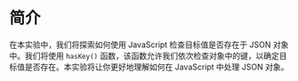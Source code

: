 # 简介

在本实验中，我们将探索如何使用 JavaScript 检查目标值是否存在于 JSON 对象中。我们将使用 `hasKey()` 函数，该函数允许我们依次检查对象中的键，以确定目标值是否存在。本实验将让你更好地理解如何在 JavaScript 中处理 JSON 对象。
